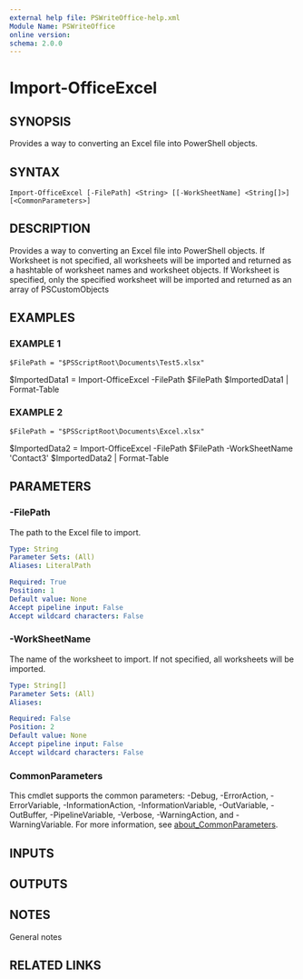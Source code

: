```yaml
---
external help file: PSWriteOffice-help.xml
Module Name: PSWriteOffice
online version:
schema: 2.0.0
---
```


# Import-OfficeExcel

## SYNOPSIS
Provides a way to converting an Excel file into PowerShell objects.

## SYNTAX

```
Import-OfficeExcel [-FilePath] <String> [[-WorkSheetName] <String[]>] [<CommonParameters>]
```

## DESCRIPTION
Provides a way to converting an Excel file into PowerShell objects.
If Worksheet is not specified, all worksheets will be imported and returned as a hashtable of worksheet names and worksheet objects.
If Worksheet is specified, only the specified worksheet will be imported and returned as an array of PSCustomObjects

## EXAMPLES

### EXAMPLE 1
```
$FilePath = "$PSScriptRoot\Documents\Test5.xlsx"
```

$ImportedData1 = Import-OfficeExcel -FilePath $FilePath
$ImportedData1 | Format-Table

### EXAMPLE 2
```
$FilePath = "$PSScriptRoot\Documents\Excel.xlsx"
```

$ImportedData2 = Import-OfficeExcel -FilePath $FilePath -WorkSheetName 'Contact3'
$ImportedData2 | Format-Table

## PARAMETERS

### -FilePath
The path to the Excel file to import.

```yaml
Type: String
Parameter Sets: (All)
Aliases: LiteralPath

Required: True
Position: 1
Default value: None
Accept pipeline input: False
Accept wildcard characters: False
```

### -WorkSheetName
The name of the worksheet to import.
If not specified, all worksheets will be imported.

```yaml
Type: String[]
Parameter Sets: (All)
Aliases:

Required: False
Position: 2
Default value: None
Accept pipeline input: False
Accept wildcard characters: False
```

### CommonParameters
This cmdlet supports the common parameters: -Debug, -ErrorAction, -ErrorVariable, -InformationAction, -InformationVariable, -OutVariable, -OutBuffer, -PipelineVariable, -Verbose, -WarningAction, and -WarningVariable. For more information, see [about_CommonParameters](http://go.microsoft.com/fwlink/?LinkID=113216).

## INPUTS

## OUTPUTS

## NOTES
General notes

## RELATED LINKS
